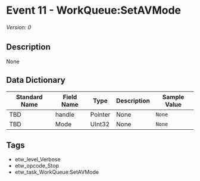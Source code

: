 # Event 11 - WorkQueue:SetAVMode
###### Version: 0

## Description
None

## Data Dictionary
|Standard Name|Field Name|Type|Description|Sample Value|
|---|---|---|---|---|
|TBD|handle|Pointer|None|`None`|
|TBD|Mode|UInt32|None|`None`|

## Tags
* etw_level_Verbose
* etw_opcode_Stop
* etw_task_WorkQueue:SetAVMode